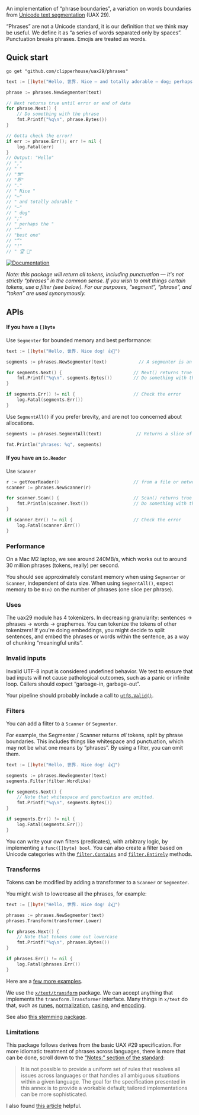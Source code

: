 An implementation of “phrase boundaries”, a variation on words boundaries from [Unicode text segmentation](https://unicode.org/reports/tr29/#Word_Boundaries) (UAX 29).

“Phrases” are not a Unicode standard, it is our definition that we think may be useful. We define it as “a series of words separated only by spaces”. Punctuation breaks phrases. Emojis are treated as words.

## Quick start

```
go get "github.com/clipperhouse/uax29/phrases"
```

```go
text := []byte("Hello, 世界. Nice — and totally adorable — dog; perhaps the “best one”! 🏆 🐶")

phrase := phrases.NewSegmenter(text)

// Next returns true until error or end of data
for phrase.Next() {
	// Do something with the phrase
	fmt.Printf("%q\n", phrase.Bytes())
}

// Gotta check the error!
if err := phrase.Err(); err != nil {
	log.Fatal(err)
}
// Output: "Hello"
// ","
// " "
// "世"
// "界"
// "."
// " Nice "
// "—"
// " and totally adorable "
// "—"
// " dog"
// ";"
// " perhaps the "
// "“"
// "best one"
// "”"
// "!"
// " 🏆 🐶"
```

[![Documentation](https://pkg.go.dev/badge/github.com/clipperhouse/uax29/phrases.svg)](https://pkg.go.dev/github.com/clipperhouse/uax29/phrases)

_Note: this package will return all tokens, including punctuation — it's not strictly “phrases” in the common sense. If you wish to omit things certain tokens, use a filter (see below). For our purposes, “segment”, “phrase”, and “token” are used synonymously._

## APIs

#### If you have a `[]byte`

Use `Segmenter` for bounded memory and best performance:

```go
text := []byte("Hello, 世界. Nice dog! 👍🐶")

segments := phrases.NewSegmenter(text)            // A segmenter is an iterator over the phrases

for segments.Next() {                           // Next() returns true until end of data or error
	fmt.Printf("%q\n", segments.Bytes())        // Do something with the current phrase
}

if segments.Err() != nil {                      // Check the error
	log.Fatal(segments.Err())
}
```

Use `SegmentAll()` if you prefer brevity, and are not too concerned about allocations.

```go
segments := phrases.SegmentAll(text)             // Returns a slice of byte slices; each slice is a phrase

fmt.Println("phrases: %q", segments)
```

#### If you have an `io.Reader`

Use `Scanner`

```go
r := getYourReader()                            // from a file or network maybe
scanner := phrases.NewScanner(r)

for scanner.Scan() {                            // Scan() returns true until error or EOF
	fmt.Println(scanner.Text())                 // Do something with the current phrase
}

if scanner.Err() != nil {                       // Check the error
	log.Fatal(scanner.Err())
}
```

### Performance

On a Mac M2 laptop, we see around 240MB/s, which works out to around 30 million phrases (tokens, really) per second.

You should see approximately constant memory when using `Segmenter` or `Scanner`, independent of data size. When using `SegmentAll()`, expect memory to be `O(n)` on the number of phrases (one slice per phrase).

### Uses

The uax29 module has 4 tokenizers. In decreasing granularity: sentences → phrases → words → graphemes. You can tokenize the tokens of other tokenizers! If you're doing embeddings, you might decide to split sentences, and embed the phrases or words within the sentence, as a way of chunking “meaningful units”.

### Invalid inputs

Invalid UTF-8 input is considered undefined behavior. We test to ensure that bad inputs will not cause pathological outcomes, such as a panic or infinite loop. Callers should expect “garbage-in, garbage-out”.

Your pipeline should probably include a call to [`utf8.Valid()`](https://pkg.go.dev/unicode/utf8#Valid).

### Filters

You can add a filter to a `Scanner` or `Segmenter`.

For example, the Segmenter / Scanner returns _all_ tokens, split by phrase boundaries. This includes things like whitespace and punctuation, which may not be what one means by “phrases”. By using a filter, you can omit them.

```go
text := []byte("Hello, 世界. Nice dog! 👍🐶")

segments := phrases.NewSegmenter(text)
segments.Filter(filter.Wordlike)

for segments.Next() {
	// Note that whitespace and punctuation are omitted.
	fmt.Printf("%q\n", segments.Bytes())
}

if segments.Err() != nil {
	log.Fatal(segments.Err())
}
```

You can write your own filters (predicates), with arbitrary logic, by implementing a `func([]byte) bool`. You can also create a filter based on Unicode categories with the [`filter.Contains`](https://pkg.go.dev/github.com/clipperhouse/uax29/iterators/filter#Contains) and [`filter.Entirely`](https://pkg.go.dev/github.com/clipperhouse/uax29/iterators/filter#Entirely) methods.

### Transforms

Tokens can be modified by adding a transformer to a `Scanner` or `Segmenter`.

You might wish to lowercase all the phrases, for example:

```go
text := []byte("Hello, 世界. Nice dog! 👍🐶")

phrases := phrases.NewSegmenter(text)
phrases.Transform(transformer.Lower)

for phrases.Next() {
	// Note that tokens come out lowercase
	fmt.Printf("%q\n", phrases.Bytes())
}

if phrases.Err() != nil {
	log.Fatal(phrases.Err())
}
```
Here are a [few more examples](https://pkg.go.dev/github.com/clipperhouse/uax29/iterators/transformer).

We use the [`x/text/transform`](https://pkg.go.dev/golang.org/x/text/transform) package. We can accept anything that implements the `transform.Transformer` interface. Many things in `x/text` do that, such as [runes](https://pkg.go.dev/golang.org/x/text/runes), [normalization](https://pkg.go.dev/golang.org/x/text/unicode/norm), [casing](https://pkg.go.dev/golang.org/x/text/cases), and [encoding](https://pkg.go.dev/golang.org/x/text/encoding).

See also [this stemming package](https://pkg.go.dev/github.com/clipperhouse/stemmer).

### Limitations

This package follows derives from the basic UAX #29 specification. For more idiomatic treatment of phrases across languages, there is more that can be done, scroll down to the [“Notes:” section of the standard](https://unicode.org/reports/tr29/#Word_Boundary_Rules):

> It is not possible to provide a uniform set of rules that resolves all issues across languages or that handles all ambiguous situations within a given language. The goal for the specification presented in this annex is to provide a workable default; tailored implementations can be more sophisticated.

I also found [this article](https://www.hathitrust.org/blogs/large-scale-search/multilingual-issues-part-1-word-segmentation) helpful.
